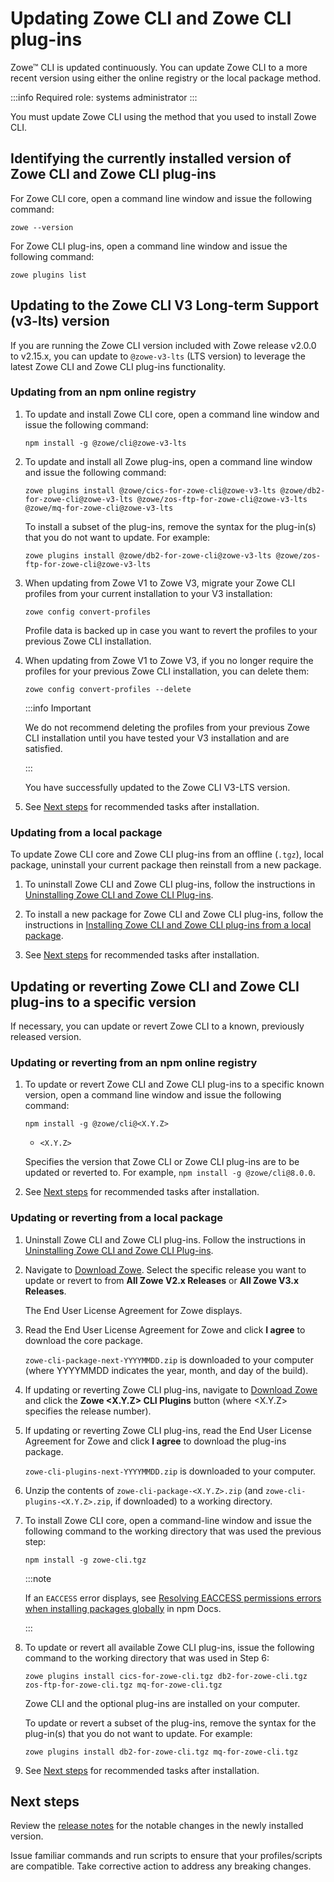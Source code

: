 # Updating Zowe CLI and Zowe CLI plug-ins

Zowe&trade; CLI is updated continuously. You can update Zowe CLI to a more recent version using either the online registry or the local package method.

:::info Required role: systems administrator
:::

You must update Zowe CLI using the method that you used to install Zowe CLI.

## Identifying the currently installed version of Zowe CLI and Zowe CLI plug-ins

For Zowe CLI core, open a command line window and issue the following command:

```
zowe --version
```

For Zowe CLI plug-ins, open a command line window and issue the following command:

```
zowe plugins list
```

## Updating to the Zowe CLI V3 Long-term Support (v3-lts) version

If you are running the Zowe CLI version included with Zowe release v2.0.0 to v2.15.x, you can update to `@zowe-v3-lts` (LTS version) to leverage the latest Zowe CLI and Zowe CLI plug-ins functionality.

### Updating from an npm online registry

1. To update and install Zowe CLI core, open a command line window and issue the following command:

   ```
   npm install -g @zowe/cli@zowe-v3-lts
   ```
2. To update and install all Zowe plug-ins, open a command line window and issue the following command:

   ```
   zowe plugins install @zowe/cics-for-zowe-cli@zowe-v3-lts @zowe/db2-for-zowe-cli@zowe-v3-lts @zowe/zos-ftp-for-zowe-cli@zowe-v3-lts @zowe/mq-for-zowe-cli@zowe-v3-lts 
   ```
   To install a subset of the plug-ins, remove the syntax for the plug-in(s) that you do not want to update. For example:

   ```
   zowe plugins install @zowe/db2-for-zowe-cli@zowe-v3-lts @zowe/zos-ftp-for-zowe-cli@zowe-v3-lts
   ```

3. When updating from Zowe V1 to Zowe V3, migrate your Zowe CLI profiles from your current installation to your V3 installation:

   ```
   zowe config convert-profiles
   ```
   Profile data is backed up in case you want to revert the profiles to your previous Zowe CLI installation.

4. When updating from Zowe V1 to Zowe V3, if you no longer require the profiles for your previous Zowe CLI installation, you can delete them:

   ```
   zowe config convert-profiles --delete
   ```

   :::info Important
   
   We do not recommend deleting the profiles from your previous Zowe CLI installation until you have tested your V3 installation and are satisfied.

   :::

   You have successfully updated to the Zowe CLI V3-LTS version.

5. See [Next steps](#next-steps) for recommended tasks after installation.

### Updating from a local package

To update Zowe CLI core and Zowe CLI plug-ins from an offline (`.tgz`), local package, uninstall your current package then reinstall from a new package.

1. To uninstall Zowe CLI and Zowe CLI plug-ins, follow the instructions in [Uninstalling Zowe CLI and Zowe CLI Plug-ins](../user-guide/cli-uninstall.md).

2. To install a new package for Zowe CLI and Zowe CLI plug-ins, follow the instructions in [Installing Zowe CLI and Zowe CLI plug-ins from a local package](../user-guide/cli-installcli.md#installing-zowe-cli-and-zowe-cli-plug-ins-from-a-local-package).

3. See [Next steps](#next-steps) for recommended tasks after installation.

## Updating or reverting Zowe CLI and Zowe CLI plug-ins to a specific version

If necessary, you can update or revert Zowe CLI to a known, previously released version.

### Updating or reverting from an npm online registry

1. To update or revert Zowe CLI and Zowe CLI plug-ins to a specific known version, open a command line window and issue the following command:

   ```
   npm install -g @zowe/cli@<X.Y.Z>
   ```

      - `<X.Y.Z>`

      Specifies the version that Zowe CLI or Zowe CLI plug-ins are to be updated or reverted to. For example, `npm install -g @zowe/cli@8.0.0`.

2. See [Next steps](#next-steps) for recommended tasks after installation.

### Updating or reverting from a local package

1. Uninstall Zowe CLI and Zowe CLI plug-ins. Follow the instructions in [Uninstalling Zowe CLI and Zowe CLI Plug-ins](../user-guide/cli-uninstall.md).

2. Navigate to [Download Zowe](https://www.zowe.org/download.html). Select the specific release you want to update or revert to from **All Zowe V2.x Releases** or **All Zowe V3.x Releases**.

   The End User License Agreement for Zowe displays.

3. Read the End User License Agreement for Zowe and click **I agree** to download the core package.

    `zowe-cli-package-next-YYYYMMDD.zip` is downloaded to your computer (where YYYYMMDD indicates the year, month, and day of the build).

4. If updating or reverting Zowe CLI plug-ins, navigate to [Download Zowe](https://www.zowe.org/download.html) and click the **Zowe \<X.Y.Z\> CLI Plugins** button (where \<X.Y.Z\> specifies the release number).

5. If updating or reverting Zowe CLI plug-ins, read the End User License Agreement for Zowe and click **I agree** to download the plug-ins package.

    `zowe-cli-plugins-next-YYYYMMDD.zip` is downloaded to your computer.

6. Unzip the contents of `zowe-cli-package-<X.Y.Z>.zip` (and `zowe-cli-plugins-<X.Y.Z>.zip`, if downloaded) to a working directory.

7. To install Zowe CLI core, open a command-line window and issue the following command to the working directory that was used the previous step:

   ```
   npm install -g zowe-cli.tgz
   ```

   :::note
   
   If an `EACCESS` error displays, see [Resolving EACCESS permissions errors when installing packages globally](https://docs.npmjs.com/resolving-eacces-permissions-errors-when-installing-packages-globally) in npm Docs.

   :::

8. To update or revert all available Zowe CLI plug-ins, issue the following command to the working directory that was used in Step 6:

   ```
   zowe plugins install cics-for-zowe-cli.tgz db2-for-zowe-cli.tgz zos-ftp-for-zowe-cli.tgz mq-for-zowe-cli.tgz
   ```

   Zowe CLI and the optional plug-ins are installed on your computer.

   To update or revert a subset of the plug-ins, remove the syntax for the plug-in(s) that you do not want to update. For example:

   ```
   zowe plugins install db2-for-zowe-cli.tgz mq-for-zowe-cli.tgz
   ```

9. See [Next steps](#next-steps) for recommended tasks after installation.

## Next steps

Review the [release notes](../whats-new/release-notes/release-notes-overview.md) for the notable changes in the newly installed version.

Issue familiar commands and run scripts to ensure that your profiles/scripts are compatible. Take corrective action to address any breaking changes.
